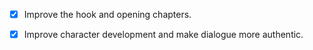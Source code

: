 - [x] Improve the hook and opening chapters.
- [x] Improve character development and make dialogue more authentic.
      
